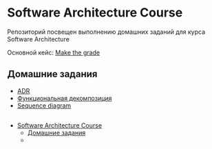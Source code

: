 # Software Architecture Course
Репозиторий посвещен выполнению домашних заданий для курса Software Architecture

Основной кейс: [Make the grade](https://nealford.com/katas/kata?id=MakeTheGrade)

## Домашние задания
- [ADR](/tasks/adr.md)
- [Функциональная декомпозиция](/tasks/functional-decomposition.md)
- [Sequence diagram](/tasks/sequence-diagram.md)
## 

- [Software Architecture Course](#software-architecture-course)
  - [Домашние задания](#домашние-задания)
  - [](#)
